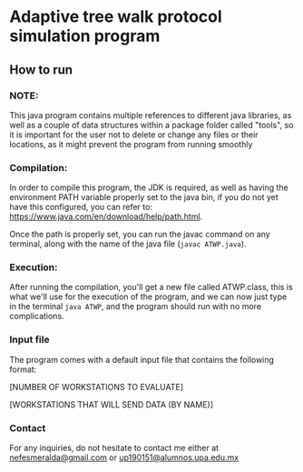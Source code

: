 # Adaptive tree walk protocol simulation program
## How to run
### NOTE:
This java program contains multiple references to different java libraries, as well as a couple of data structures within a package folder called "tools", so it is important for the user not to delete or change any files or their locations, as it might prevent the program from running smoothly
### Compilation:
In order to compile this program, the JDK is required, as well as having the environment PATH variable properly set to the java bin, if you do not yet have this configured, you can refer to: https://www.java.com/en/download/help/path.html.

Once the path is properly set, you can run the javac command on any terminal, along with the name of the java file (```javac ATWP.java```).
### Execution:
After running the compilation, you'll get a new file called ATWP.class, this is what we'll use for the execution of the program, and we can now just type in the terminal ```java ATWP```, and the program should run with no more complications.
### Input file
The program comes with a default input file that contains the following format:

[NUMBER OF WORKSTATIONS TO EVALUATE]

[WORKSTATIONS THAT WILL SEND DATA (BY NAME)]

### Contact
For any inquiries, do not hesitate to contact me either at nefesmeralda@gmail.com or up190151@alumnos.upa.edu.mx